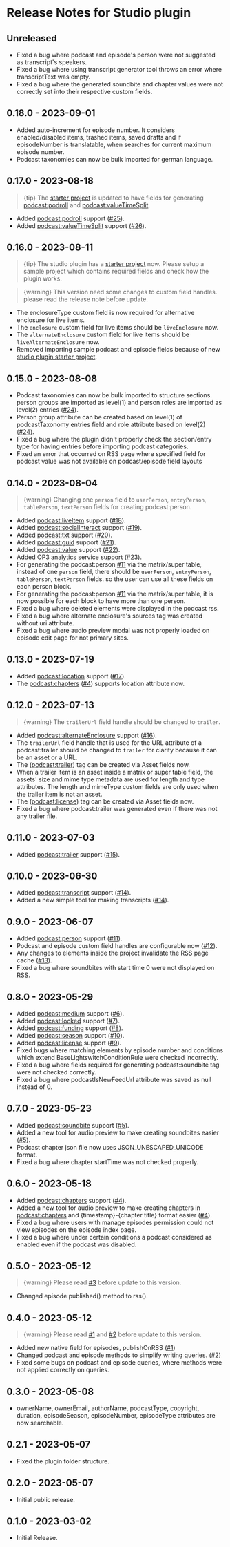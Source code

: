 # Release Notes for Studio plugin

## Unreleased 

- Fixed a bug where podcast and episode's person were not suggested as transcript's speakers.
- Fixed a bug where using transcript generator tool throws an error where transcriptText was empty.
- Fixed a bug where the generated soundbite and chapter values were not correctly set into their respective custom fields.

## 0.18.0 - 2023-09-01

- Added auto-increment for episode number. It considers enabled/disabled items, trashed items, saved drafts and if episodeNumber is translatable, when searches for current maximum episode number.
- Podcast taxonomies can now be bulk imported for german language.

## 0.17.0 - 2023-08-18

> {tip} The [starter project](https://github.com/vnali/craft-studio-starter) is updated to have fields for generating <podcast:podroll> and <podcast:valueTimeSplit>.

- Added <podcast:podroll> support ([#25](https://github.com/vnali/craft-studio/discussions/25)).
- Added <podcast:valueTimeSplit> support ([#26](https://github.com/vnali/craft-studio/discussions/26)).

## 0.16.0 - 2023-08-11

> {tip} The studio plugin has a [starter project](https://github.com/vnali/craft-studio-starter) now. Please setup a sample project which contains required fields and check how the plugin works.

> {warning} This version need some changes to custom field handles. please read the release note before update.

- The enclosureType custom field is now required for alternative enclosure for live items.
- The `enclosure` custom field for live items should be `liveEnclosure` now.
- The `alternateEnclosure` custom field for live items should be `liveAlternateEnclosure` now.
- Removed importing sample podcast and episode fields because of new [studio plugin starter project](https://github.com/vnali/craft-studio-starter).

## 0.15.0 - 2023-08-08

- Podcast taxonomies can now be bulk imported to structure sections. person groups are imported as level(1) and person roles are imported as level(2) entries ([#24](https://github.com/vnali/craft-studio/discussions/24)).
- Person group attribute can be created based on level(1) of podcastTaxonomy entries field and role attribute based on level(2) ([#24](https://github.com/vnali/craft-studio/discussions/24)).
- Fixed a bug where the plugin didn't properly check the section/entry type for having entries before importing podcast categories.
- Fixed an error that occurred on RSS page where specified field for podcast value was not available on podcast/episode field layouts

## 0.14.0 - 2023-08-04

> {warning} Changing one `person` field to `userPerson`, `entryPerson`, `tablePerson`, `textPerson` fields for creating podcast:person.

- Added <podcast:liveItem> support ([#18](https://github.com/vnali/craft-studio/discussions/18)).
- Added <podcast:socialInteract> support ([#19](https://github.com/vnali/craft-studio/discussions/19)).
- Added <podcast:txt> support ([#20](https://github.com/vnali/craft-studio/discussions/20)).
- Added <podcast:guid> support ([#21](https://github.com/vnali/craft-studio/discussions/21)).
- Added <podcast:value> support ([#22](https://github.com/vnali/craft-studio/discussions/22)).
- Added OP3 analytics service support ([#23](https://github.com/vnali/craft-studio/discussions/23)).
- For generating the podcast:person [#11](https://github.com/vnali/craft-studio/discussions/11) via the matrix/super table, instead of one `person` field, there should be `userPerson`, `entryPerson`, `tablePerson`, `textPerson` fields. so the user can use all these fields on each person block.
- For generating the podcast:person [#11](https://github.com/vnali/craft-studio/discussions/11) via the matrix/super table, it is now possible for each block to have more than one person.
- Fixed a bug where deleted elements were displayed in the podcast rss.
- Fixed a bug where alternate enclosure's sources tag was created without uri attribute.
- Fixed a bug where audio preview modal was not properly loaded on episode edit page for not primary sites.

## 0.13.0 - 2023-07-19

- Added <podcast:location> support ([#17](https://github.com/vnali/craft-studio/discussions/17)).
- The <podcast:chapters> ([#4](https://github.com/vnali/craft-studio/discussions/4)) supports location attribute now.

## 0.12.0 - 2023-07-13

> {warning} The `trailerUrl` field handle should be changed to `trailer`.

- Added <podcast:alternateEnclosure> support ([#16](https://github.com/vnali/craft-studio/discussions/16)).
- The `trailerUrl` field handle that is used for the URL attribute of a podcast:trailer should be changed to `trailer` for clarity because it can be an asset or a URL.
- The ([podcast:trailer](https://github.com/vnali/craft-studio/discussions/15)) tag can be created via Asset fields now.
- When a trailer item is an asset inside a matrix or super table field, the assets' size and mime type metadata are used for length and type attributes. The length and mimeType custom fields are only used when the trailer item is not an asset.
- The ([podcast:license](https://github.com/vnali/craft-studio/discussions/9)) tag can be created via Asset fields now.
- Fixed a bug where podcast:trailer was generated even if there was not any trailer file.

## 0.11.0 - 2023-07-03

- Added <podcast:trailer> support ([#15](https://github.com/vnali/craft-studio/discussions/15)).

## 0.10.0 - 2023-06-30

- Added <podcast:transcript> support ([#14](https://github.com/vnali/craft-studio/discussions/14)).
- Added a new simple tool for making transcripts ([#14](https://github.com/vnali/craft-studio/discussions/14)).

## 0.9.0 - 2023-06-07

- Added <podcast:person> support ([#11](https://github.com/vnali/craft-studio/discussions/11)).
- Podcast and episode custom field handles are configurable now ([#12](https://github.com/vnali/craft-studio/discussions/12)).
- Any changes to elements inside the project invalidate the RSS page cache ([#13](https://github.com/vnali/craft-studio/discussions/13)).
- Fixed a bug where soundbites with start time 0 were not displayed on RSS. 

## 0.8.0 - 2023-05-29

- Added <podcast:medium> support ([#6](https://github.com/vnali/craft-studio/discussions/6)).
- Added <podcast:locked> support ([#7](https://github.com/vnali/craft-studio/discussions/7)).
- Added <podcast:funding> support ([#8](https://github.com/vnali/craft-studio/discussions/8)).
- Added <podcast:season> support ([#10](https://github.com/vnali/craft-studio/discussions/10)).
- Added <podcast:license> support ([#9](https://github.com/vnali/craft-studio/discussions/9)).
- Fixed bugs where matching elements by episode number and conditions which extend BaseLightswitchConditionRule were checked incorrectly.
- Fixed a bug where fields required for generating podcast:soundbite tag were not checked correctly.
- Fixed a bug where podcastIsNewFeedUrl attribute was saved as null instead of 0.

## 0.7.0 - 2023-05-23

- Added <podcast:soundbite> support ([#5](https://github.com/vnali/craft-studio/discussions/5)).
- Added a new tool for audio preview to make creating soundbites easier ([#5](https://github.com/vnali/craft-studio/discussions/5)).
- Podcast chapter json file now uses JSON_UNESCAPED_UNICODE format.
- Fixed a bug where chapter startTime was not checked properly.

## 0.6.0 - 2023-05-18

- Added <podcast:chapters> support ([#4](https://github.com/vnali/craft-studio/discussions/4)).
- Added a new tool for audio preview to make creating chapters in <podcast:chapters> and {timestamp}-{chapter title} format easier ([#4](https://github.com/vnali/craft-studio/discussions/4)).
- Fixed a bug where users with manage episodes permission could not view episodes on the episode index page.
- Fixed a bug where under certain conditions a podcast considered as enabled even if the podcast was disabled.

## 0.5.0 - 2023-05-12

> {warning} Please read [#3](https://github.com/vnali/craft-studio/discussions/3) before update to this version.

- Changed episode published() method to rss().

## 0.4.0 - 2023-05-12

> {warning} Please read [#1](https://github.com/vnali/craft-studio/discussions/1) and [#2](https://github.com/vnali/craft-studio/discussions/2) before update to this version.

- Added new native field for episodes, publishOnRSS ([#1](https://github.com/vnali/craft-studio/discussions/1))
- Changed podcast and episode methods to simplify writing queries. ([#2](https://github.com/vnali/craft-studio/discussions/2))
- Fixed some bugs on podcast and episode queries, where methods were not applied correctly on queries.

## 0.3.0 - 2023-05-08

- ownerName, ownerEmail, authorName, podcastType, copyright, duration, episodeSeason, episodeNumber, episodeType attributes are now searchable.

## 0.2.1 - 2023-05-07

- Fixed the plugin folder structure.

## 0.2.0 - 2023-05-07

- Initial public release.

## 0.1.0 - 2023-03-02

- Initial Release.